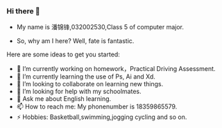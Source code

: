 ### Hi there 👋

- My name is 潘锦锋,032002530,Class 5 of computer major.

- So, why am I here? Well, fate is fantastic.

Here are some ideas to get you started:

- 🔭 I’m currently working on homework，Practical Driving Assessment.
- 🌱 I’m currently learning the use of Ps, Ai and Xd.
- 👯 I’m looking to collaborate on learning new things.
- 🤔 I’m looking for help with my schoolmates.
- 💬 Ask me about English learning.
- 📫 How to reach me: My phonenumber is 18359865579.
- ⚡ Hobbies: Basketball,swimming,jogging cycling and so on.
